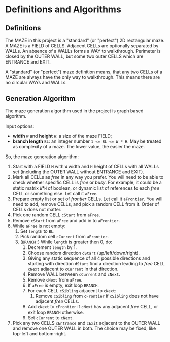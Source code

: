Definitions and Algorithms
==========================

## Definitions

The MAZE in this project is a "standard" (or "perfect") 2D rectangular maze.
A MAZE is a FIELD of CELLS. Adjacent CELLs are optionally separated by WALLs.
An absence of a WALLs forms a WAY to walkthrough. Perimeter is closed by the
OUTER WALL, but some two outer CELLS which are ENTRANCE and EXIT.

A "standard" (or "perfect") maze definition means, that any two CELLs of a MAZE
are always have the only way to walkthrough. This means there are no circular
WAYs and WALLs.

## Generation Algorithm

The maze generation algorithm used in the project is graph based algorithm.

Input options:

*   **width** `W` and **height** `H`: a size of the maze FIELD;
*   **branch length** `BL`: an integer number `1 <= BL <= W * H`. May be
    treated as complexity of a maze. The lower value, the easier the maze.

So, the maze generation algorithm:

1.  Start with a FIELD `M` with `W` width and `H` height of CELLs with all WALLs
    set (including the OUTER WALL without ENTRANCE and EXIT).
2.  Mark all CELLs as _free_ in any way you prefer. You will need to be able to
    check whether specific CELL is _free_ or _busy_. For example, it could be a
    static matrix `W`*`H` of boolean, or dynamic list of references to each
    _free_ CELL or something else. Let call it `aFree`.
3.  Prepare empty list or set of _frontier_ CELLs. Let call it `aFrontier`. You
    will need to add, remove CELLs, and pick a random CELL from it. Order of
    CELLs does not matter.
4.  Pick one random CELL `cStart` from `aFree`.
5.  Remove `cStart` from `aFree` and add in to `aFrontier`.
6.  While `aFree` is not empty:
    1.  Set `length` to `BL`.
    2.  Pick random cell `cCurrent` from `aFrontier`.
    3.  (`BRANCH:`) While `length` is greater then 0, do:
        1.  Decrement `length` by 1.
        2.  Choose random direction `dStart` (up/left/down/right).
        3.  Giving any static sequence of all 4 possible directions and starting
            with direction `dStart` find a direction leading to _free_ CELL
            `cNext` adjacent to `cCurrent` in that direction.
        4.  Remove WALL between `cCurrent` and `cNext`.
        5.  Remove `cNext` from `aFree`.
        6.  If `aFree` is empty, exit loop `BRANCH`.
        7.  For each CELL `cSibling` adjacent to `cNext`:
            1.  Remove `cSibling` from `cFrontier` if `cSibling` does not have
                adjacent _free_ CELLs.
        8.  Add `cNext` to `cFrontier` if `cNext` has any adjacent
            _free_ CELL, or exit loop `BRANCH` otherwise.
        9.  Set `cCurrent` to `cNext`.
7.  Pick any two CELLS `cEntrance` and `cExit` adjacent to the OUTER WALL and
    remove one OUTER WALL in both. The choice may be fixed, like top-left and
    bottom-right.

